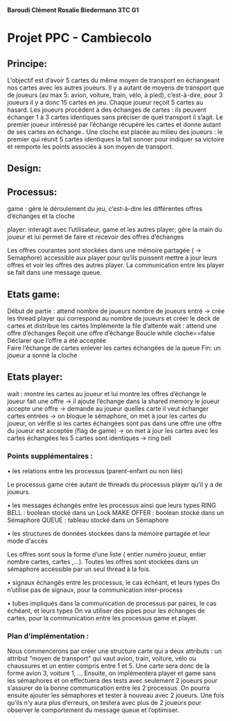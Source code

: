 **Baroudi Clément
Rosalie Biedermann
3TC G1**

# Projet PPC - Cambiecolo


## Principe: 

L’objectif est d’avoir 5 cartes du même moyen de transport en échangeant nos cartes avec les autres joueurs.
Il y a autant de moyens de transport que de joueurs (au max 5: avion, voiture, train, vélo, à pied), c’est-à-dire, pour 3 joueurs il y a donc 15 cartes en jeu.  Chaque joueur reçoit 5 cartes au hasard.
Les joueurs procèdent à des échanges de cartes : ils peuvent échanger 1 à 3 cartes identiques sans préciser de quel transport il s’agit. Le premier joueur intéressé par l’échange récupère les cartes et donne autant de ses cartes en échange.. 
Une cloche est placée au milieu des joueurs : le premier qui réunit 5 cartes identiques la fait sonner pour indiquer sa victoire et remporte les points associés à son moyen de transport.


## Design:

## Processus:

game : gère le déroulement du jeu, c’est-à-dire les différentes offres d’échanges et la cloche

player: interagit avec l’utilisateur, game et les autres player; gère la main du joueur et lui permet de faire et recevoir des offres d’échanges


Les offres courantes sont stockées dans une mémoire partagée ( → Semaphore) accessible aux player pour qu’ils puissent mettre à jour leurs offres et voir les offres des autres player. La communication entre les player se fait dans une message queue.













## Etats game:

Début de partie : attend nombre de joueurs
nombre de joueurs entré -> crée les thread player qui correspond au nombre de joueurs et créer le deck de cartes et distribue les cartes
Implémente la file d’attente
wait : attend une offre d’échanges
Reçoit une offre d’échange                             Boucle while cloche==false
Déclarer que l’offre a été acceptée     
Faire l’échange de cartes
enlever les cartes échangées de la queue
Fin: un joueur a sonné la cloche





















## Etats player:

wait : montre les cartes au joueur et lui montre les offres d’échange
le joueur fait une offre → il ajoute l’échange dans la shared memory
le joueur accepte une offre → demande au joueur quelles carte il veut échanger
cartes entrées → on bloque le sémaphore, on met à jour les cartes du joueur, on vérifie si les cartes échangées sont pas dans une offre
une offre du joueur est acceptée (flag de game) → on met à jour les cartes avec les cartes échangées
les 5 cartes sont identiques → ring bell



 








### Points supplémentaires :

• les relations entre les processus (parent-enfant ou non liés) 

Le processus game crée autant de threads du processus player qu’il y a de joueurs. 

• les messages échangés entre les processus ainsi que leurs types 
RING BELL : boolean stocké dans un Lock 
MAKE OFFER : boolean stocké dans un Sémaphore
QUEUE : tableau stocké dans un Sémaphore

• les structures de données stockées dans la mémoire partagée et leur mode d'accès 

Les offres sont sous la forme d’une liste ( entier numéro joueur, entier nombre cartes, cartes ,...). Toutes les offres sont stockées dans un sémaphore accessible par un seul thread à la fois.

• signaux échangés entre les processus, le cas échéant, et leurs types 
On n’utilise pas de signaux, pour la communication inter-process

• tubes impliqués dans la communication de processus par paires, le cas échéant, et leurs types
On va utiliser des pipes pour les échanges de cartes, pour la communication entre les processus game et player.


### Plan d’implémentation : 

Nous commencerons par créer une structure carte qui a deux attributs : un attribut “moyen de transport” qui vaut avion, train, voiture, vélo ou chaussures et un entier compris entre 1 et 5. Une carte sera donc de la forme avion 3, voiture 1, …
Ensuite, on implémentera  player et game sans les sémaphores et on effectuera des tests avec seulement 2 joueurs pour s’assurer de la bonne communication entre les 2 processus.
On pourra ensuite ajouter les sémaphores et tester à nouveau avec 2 joueurs.
Une fois qu’ils n’y aura plus d’erreurs, on testera avec plus de 2 joueurs pour observer le comportement du message queue et l’optimiser.

